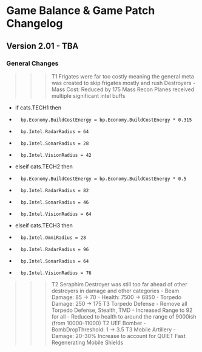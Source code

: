 # Game Balance & Game Patch Changelog

## Version 2.01 - TBA
### General Changes
>>> T1 Frigates were far too costly meaning the general meta was created to skip frigates mostly and rush Destroyers
    - Mass Cost: Reduced by 175 Mass
>>> Recon Planes received multiple significant intel buffs 
-    if cats.TECH1 then
-		bp.Economy.BuildCostEnergy = bp.Economy.BuildCostEnergy * 0.315
-		bp.Intel.RadarRadius = 64
-		bp.Intel.SonarRadius = 28
-		bp.Intel.VisionRadius = 42
-	elseif cats.TECH2 then
-		bp.Economy.BuildCostEnergy = bp.Economy.BuildCostEnergy * 0.5
-		bp.Intel.RadarRadius = 82
-		bp.Intel.SonarRadius = 46
-		bp.Intel.VisionRadius = 64
-	elseif cats.TECH3 then
-		bp.Intel.OmniRadius = 28
-		bp.Intel.RadarRadius = 96
-		bp.Intel.SonarRadius = 64
-		bp.Intel.VisionRadius = 76
>>> T2 Seraphim Destroyer was still too far ahead of other destroyers in damage and other categories
    - Beam Damage: 85 -> 70
    - Health: 7500 -> 6850
    - Torpedo Damage: 250 -> 175
>>> T3 Torpedo Defense
    - Remove all Torpedo Defense, Stealth, TMD
    - Increased Range to 92 for all
    - Reduced to health to around the range of 9000ish (from 10000-11000)
>>> T2 UEF Bomber
    - BombDropThreshold: 1 -> 3.5
>>> T3 Mobile Artillery
    - Damage: 20-30% Increase to account for QUIET Fast Regenerating Mobile Shields